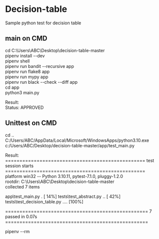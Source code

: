# Decision-table

Sample python test for decision table


## main on CMD

cd C:\Users\ABC\Desktop\decision-table-master \
pipenv install --dev \
pipenv shell \
pipenv run  bandit --recursive app \
pipenv run  flake8 app \
pipenv run  mypy app \
pipenv run  black --check --diff app \
cd app \
python3 main.py

Result: \
Status: APPROVED


## Unittest on CMD

cd .. \
C:/Users/ABC/AppData/Local/Microsoft/WindowsApps/python3.10.exe c:/Users/ABC/Desktop/decision-table-master/app/test_main.py


Result: \
================================================= test session starts ================================================= \
platform win32 -- Python 3.10.11, pytest-7.1.0, pluggy-1.2.0 \
rootdir: C:\Users\ABC\Desktop\decision-table-master \
collected 7 items 

app\test_main.py .                                                                                               [ 14%]
tests\test_abstract.py ..                                                                                        [ 42%]
tests\test_decision_table.py ....                                                                                [100%]

================================================== 7 passed in 0.07s ==================================================

pipenv --rm

